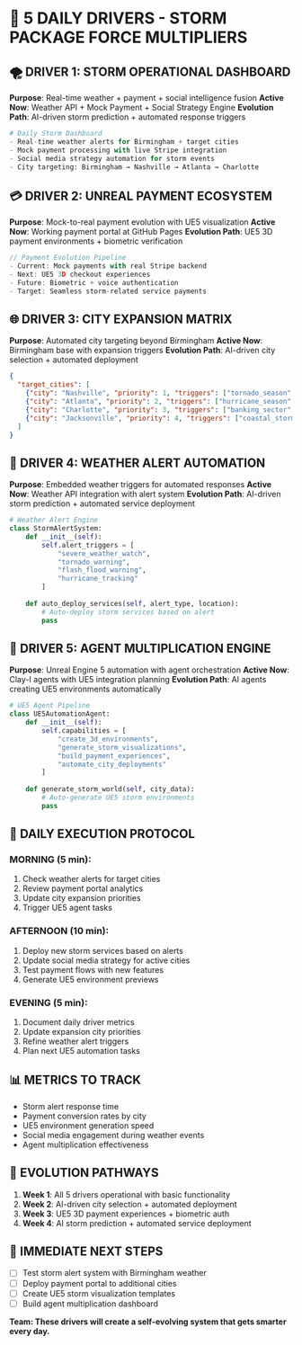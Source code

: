 # 🎯 5 DAILY DRIVERS - STORM PACKAGE FORCE MULTIPLIERS

## 🌪️ DRIVER 1: STORM OPERATIONAL DASHBOARD
**Purpose**: Real-time weather + payment + social intelligence fusion
**Active Now**: Weather API + Mock Payment + Social Strategy Engine
**Evolution Path**: AI-driven storm prediction + automated response triggers

```python
# Daily Storm Dashboard
- Real-time weather alerts for Birmingham + target cities
- Mock payment processing with live Stripe integration
- Social media strategy automation for storm events
- City targeting: Birmingham → Nashville → Atlanta → Charlotte
```

## 💳 DRIVER 2: UNREAL PAYMENT ECOSYSTEM
**Purpose**: Mock-to-real payment evolution with UE5 visualization
**Active Now**: Working payment portal at GitHub Pages
**Evolution Path**: UE5 3D payment environments + biometric verification

```javascript
// Payment Evolution Pipeline
- Current: Mock payments with real Stripe backend
- Next: UE5 3D checkout experiences
- Future: Biometric + voice authentication
- Target: Seamless storm-related service payments
```

## 🌐 DRIVER 3: CITY EXPANSION MATRIX
**Purpose**: Automated city targeting beyond Birmingham
**Active Now**: Birmingham base with expansion triggers
**Evolution Path**: AI-driven city selection + automated deployment

```json
{
  "target_cities": [
    {"city": "Nashville", "priority": 1, "triggers": ["tornado_season", "music_events"]},
    {"city": "Atlanta", "priority": 2, "triggers": ["hurricane_season", "tech_events"]},
    {"city": "Charlotte", "priority": 3, "triggers": ["banking_sector", "storm_patterns"]},
    {"city": "Jacksonville", "priority": 4, "triggers": ["coastal_storms", "port_activity"]}
  ]
}
```

## 🚨 DRIVER 4: WEATHER ALERT AUTOMATION
**Purpose**: Embedded weather triggers for automated responses
**Active Now**: Weather API integration with alert system
**Evolution Path**: AI-driven storm prediction + automated service deployment

```python
# Weather Alert Engine
class StormAlertSystem:
    def __init__(self):
        self.alert_triggers = [
            "severe_weather_watch",
            "tornado_warning", 
            "flash_flood_warning",
            "hurricane_tracking"
        ]
    
    def auto_deploy_services(self, alert_type, location):
        # Auto-deploy storm services based on alert
        pass
```

## 🤖 DRIVER 5: AGENT MULTIPLICATION ENGINE
**Purpose**: Unreal Engine 5 automation with agent orchestration
**Active Now**: Clay-I agents with UE5 integration planning
**Evolution Path**: AI agents creating UE5 environments automatically

```python
# UE5 Agent Pipeline
class UE5AutomationAgent:
    def __init__(self):
        self.capabilities = [
            "create_3d_environments",
            "generate_storm_visualizations",
            "build_payment_experiences",
            "automate_city_deployments"
        ]
    
    def generate_storm_world(self, city_data):
        # Auto-generate UE5 storm environments
        pass
```

## 🎯 DAILY EXECUTION PROTOCOL

### MORNING (5 min):
1. Check weather alerts for target cities
2. Review payment portal analytics
3. Update city expansion priorities
4. Trigger UE5 agent tasks

### AFTERNOON (10 min):
1. Deploy new storm services based on alerts
2. Update social media strategy for active cities
3. Test payment flows with new features
4. Generate UE5 environment previews

### EVENING (5 min):
1. Document daily driver metrics
2. Update expansion city priorities
3. Refine weather alert triggers
4. Plan next UE5 automation tasks

## 📊 METRICS TO TRACK
- Storm alert response time
- Payment conversion rates by city
- UE5 environment generation speed
- Social media engagement during weather events
- Agent multiplication effectiveness

## 🚀 EVOLUTION PATHWAYS
1. **Week 1**: All 5 drivers operational with basic functionality
2. **Week 2**: AI-driven city selection + automated deployment
3. **Week 3**: UE5 3D payment experiences + biometric auth
4. **Week 4**: AI storm prediction + automated service deployment

## 🎯 IMMEDIATE NEXT STEPS
- [ ] Test storm alert system with Birmingham weather
- [ ] Deploy payment portal to additional cities
- [ ] Create UE5 storm visualization templates
- [ ] Build agent multiplication dashboard

**Team: These drivers will create a self-evolving system that gets smarter every day.**
